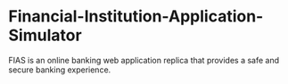# Financial-Institution-Application-Simulator
FIAS is an online banking web application replica that provides a safe and secure banking experience.
